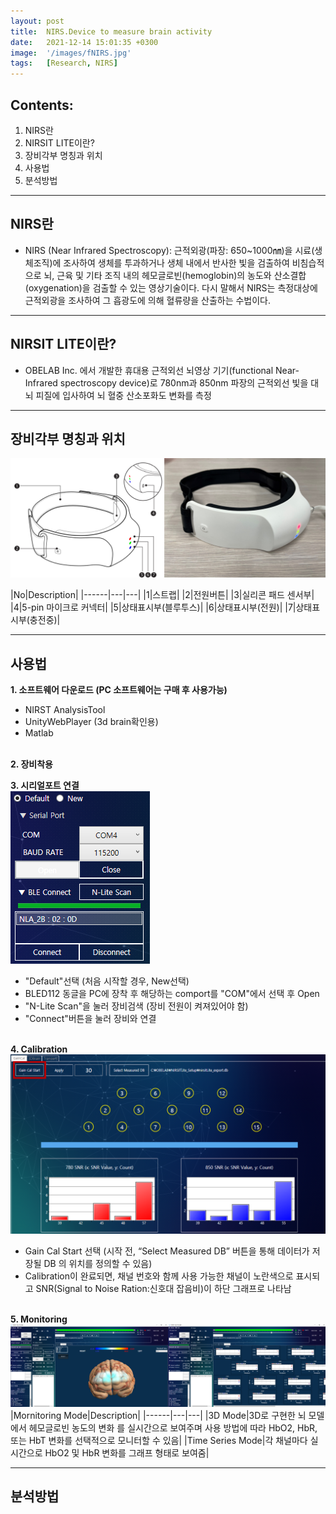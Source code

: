 ```yaml
---
layout: post
title:  NIRS.Device to measure brain activity
date:   2021-12-14 15:01:35 +0300
image:  '/images/fNIRS.jpg'
tags:   [Research, NIRS]
---
```


## Contents:<br/>
1. NIRS란<br/>
2. NIRSIT LITE이란?<br/>
3. 장비각부 명칭과 위치<br/>
4. 사용법<br/>
5. 분석방법<br/>

___

## NIRS란<br/>
* NIRS (Near Infrared Spectroscopy): 근적외광(파장: 650~1000㎚)을 시료(생체조직)에 조사하여 생체를 투과하거나 생체 내에서 반사한 빛을 검출하여 비침습적으로 뇌, 근육 및 기타 조직 내의 헤모글로빈(hemoglobin)의 농도와 산소결합(oxygenation)을 검출할 수 있는 영상기술이다. 다시 말해서 NIRS는 측정대상에 근적외광을 조사하여 그 흡광도에 의해 혈류량을 산출하는 수법이다.<br/>

___

## NIRSIT LITE이란?<br/>
* OBELAB Inc. 에서 개발한 휴대용 근적외선 뇌영상 기기(functional Near-Infrared spectroscopy device)로 780nm과 850nm 파장의 근적외선 빛을 대뇌 피질에 입사하여 뇌 혈중 산소포화도 변화를 측정

___

## 장비각부 명칭과 위치<br/>
<img src="/images/Posting/ResearchReview/fNIRS/07.png" alt="Project"><br/>

|No|Description|
|------|---|---|
|1|스트랩|
|2|전원버튼|
|3|실리콘 패드 센서부|
|4|5-pin 마이크로 커넥터|
|5|상태표시부(블루투스)|
|6|상태표시부(전원)|
|7|상태표시부(충전중)|

___

## 사용법
**1. 소프트웨어 다운로드 (PC 소프트웨어는 구매 후 사용가능)<br/>**
   - NIRST AnalysisTool <br/>
   - UnityWebPlayer (3d brain확인용)<br/>
   - Matlab <br/><br/>

**2. 장비착용 <br/>**

**3. 시리얼포트 연결<br/>**
<img src="/images/Posting/ResearchReview/fNIRS/08.png" alt="Project"><br/>
   - "Default"선택 (처음 시작할 경우, New선택)<br/>
   - BLED112 동글을 PC에 장착 후 해당하는 comport를 "COM"에서 선택 후 Open<br/>
   - "N-Lite Scan"을 눌러 장비검색 (장비 전원이 켜져있어야 함)<br/>
   - "Connect"버튼을 눌러 장비와 연결<br/><br/>

**4. Calibration <br/>**
<img src="/images/Posting/ResearchReview/fNIRS/09.png" alt="Project"><br/>
   - Gain Cal Start 선택 (시작 전, “Select Measured DB” 버튼을 통해 데이터가 저장될 DB 의 위치를 정의할 수 있음)<br/>
   - Calibration이 완료되면, 채널 번호와 함께 사용 가능한 채널이 노란색으로 표시되고 SNR(Signal to Noise Ration:신호대 잡음비)이 하단 그래프로 나타남<br/><br/>

**5. Monitoring<br/>**
<img src="/images/Posting/ResearchReview/fNIRS/10.png" alt="Project"><br/>
|Mornitoring Mode|Description|
|------|---|---|
|3D Mode|3D로 구현한 뇌 모델에서 헤모글로빈 농도의 변화
를 실시간으로 보여주며 사용 방법에 따라 HbO2, HbR, 또는
HbT 변화를 선택적으로 모니터할 수 있음|
|Time Series Mode|각 채널마다 실시간으로 HbO2 및 HbR 변화를 그래프 형태로 보여줌|

___

## 분석방법